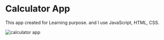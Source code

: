 # Calculator App

This app created for Learning purpose. and I use JavaScript, HTML, CSS.

![calculator app]('calculator_app.png')

